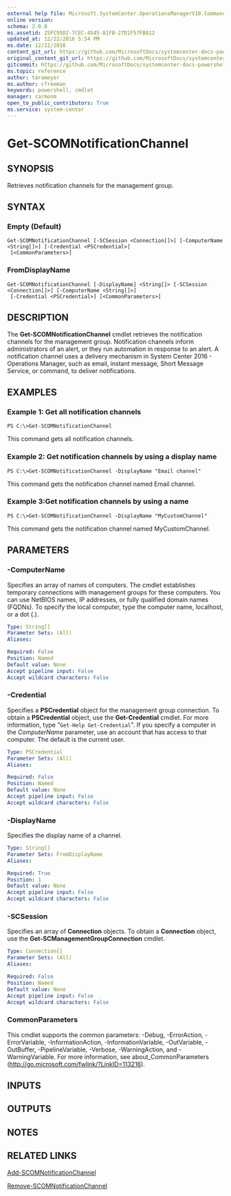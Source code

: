 ```yaml
---
external help file: Microsoft.SystemCenter.OperationsManagerV10.Commands.dll-Help.xml
online version: 
schema: 2.0.0
ms.assetid: 25FC95D2-7CEC-4545-81FB-27D1F57FB812
updated_at: 12/22/2016 5:54 PM
ms.date: 12/22/2016
content_git_url: https://github.com/MicrosoftDocs/systemcenter-docs-powershell/blob/live/systemcenter-cmdlets/SystemCenter2016/OperationsManager/vlatest/Get-SCOMNotificationChannel.md
original_content_git_url: https://github.com/MicrosoftDocs/systemcenter-docs-powershell/blob/live/systemcenter-cmdlets/SystemCenter2016/OperationsManager/vlatest/Get-SCOMNotificationChannel.md
gitcommit: https://github.com/MicrosoftDocs/systemcenter-docs-powershell/blob/17c3a51bd892aad46c731d9f381f0704b4815004/systemcenter-cmdlets/SystemCenter2016/OperationsManager/vlatest/Get-SCOMNotificationChannel.md
ms.topic: reference
author: tarameyer
ms.author: cfreeman
keywords: powershell, cmdlet
manager: carmonm
open_to_public_contributors: True
ms.service: system-center
---
```


# Get-SCOMNotificationChannel

## SYNOPSIS
Retrieves notification channels for the management group.

## SYNTAX

### Empty (Default)
```
Get-SCOMNotificationChannel [-SCSession <Connection[]>] [-ComputerName <String[]>] [-Credential <PSCredential>]
 [<CommonParameters>]
```

### FromDisplayName
```
Get-SCOMNotificationChannel [-DisplayName] <String[]> [-SCSession <Connection[]>] [-ComputerName <String[]>]
 [-Credential <PSCredential>] [<CommonParameters>]
```

## DESCRIPTION
The **Get-SCOMNotificationChannel** cmdlet retrieves the notification channels for the management group.
Notification channels inform administrators of an alert, or they run automation in response to an alert.
A notification channel uses a delivery mechanism in System Center 2016 - Operations Manager, such as email, instant message, Short Message Service, or command, to deliver notifications.

## EXAMPLES

### Example 1: Get all notification channels
```
PS C:\>Get-SCOMNotificationChannel
```

This command gets all notification channels.

### Example 2: Get notification channels by using a display name
```
PS C:\>Get-SCOMNotificationChannel -DisplayName "Email channel"
```

This command gets the notification channel named Email channel.

### Example 3:Get notification channels by using a name
```
PS C:\>Get-SCOMNotificationChannel -DisplayName "MyCustomChannel"
```

This command gets the notification channel named MyCustomChannel.

## PARAMETERS

### -ComputerName
Specifies an array of names of computers.
The cmdlet establishes temporary connections with management groups for these computers.
You can use NetBIOS names, IP addresses, or fully qualified domain names (FQDNs).
To specify the local computer, type the computer name, localhost, or a dot (.).

```yaml
Type: String[]
Parameter Sets: (All)
Aliases: 

Required: False
Position: Named
Default value: None
Accept pipeline input: False
Accept wildcard characters: False
```

### -Credential
Specifies a **PSCredential** object for the management group connection.
To obtain a **PSCredential** object, use the **Get-Credential** cmdlet.
For more information, type "`Get-Help Get-Credential`".
If you specify a computer in the *ComputerName* parameter, use an account that has access to that computer.
The default is the current user.

```yaml
Type: PSCredential
Parameter Sets: (All)
Aliases: 

Required: False
Position: Named
Default value: None
Accept pipeline input: False
Accept wildcard characters: False
```

### -DisplayName
Specifies the display name of a channel.

```yaml
Type: String[]
Parameter Sets: FromDisplayName
Aliases: 

Required: True
Position: 1
Default value: None
Accept pipeline input: False
Accept wildcard characters: False
```

### -SCSession
Specifies an array of **Connection** objects.
To obtain a **Connection** object, use the **Get-SCManagementGroupConnection** cmdlet.

```yaml
Type: Connection[]
Parameter Sets: (All)
Aliases: 

Required: False
Position: Named
Default value: None
Accept pipeline input: False
Accept wildcard characters: False
```

### CommonParameters
This cmdlet supports the common parameters: -Debug, -ErrorAction, -ErrorVariable, -InformationAction, -InformationVariable, -OutVariable, -OutBuffer, -PipelineVariable, -Verbose, -WarningAction, and -WarningVariable. For more information, see about_CommonParameters (http://go.microsoft.com/fwlink/?LinkID=113216).

## INPUTS

## OUTPUTS

## NOTES

## RELATED LINKS

[Add-SCOMNotificationChannel](xref:SystemCenter2016/OperationsManager/vlatest/Add-SCOMNotificationChannel.md)

[Remove-SCOMNotificationChannel](xref:SystemCenter2016/OperationsManager/vlatest/Remove-SCOMNotificationChannel.md)

